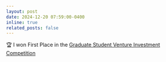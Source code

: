 ```yaml
---
layout: post
date: 2024-12-20 07:59:00-0400
inline: true
related_posts: false
---
```


:trophy: I won First Place in the [Graduate Student Venture Investment Competition](https://www.bloter.net/news/articleView.html?idxno=628473)